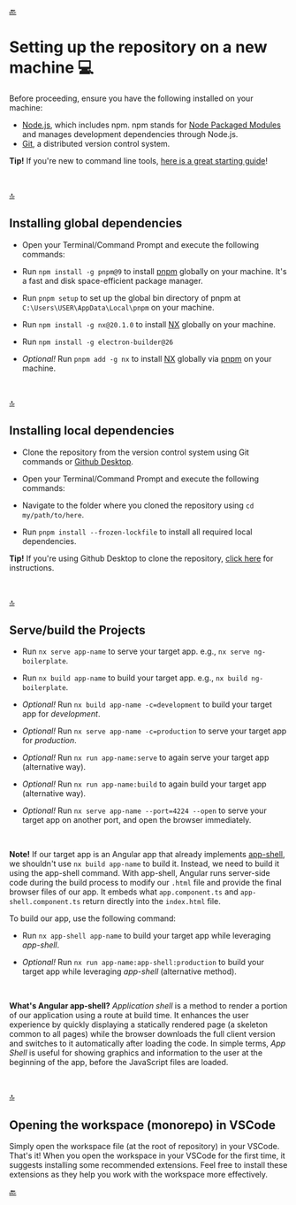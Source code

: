 [🔙](../../README.md#getting-started)

# Setting up the repository on a new machine 💻

Before proceeding, ensure you have the following installed on your machine:

- [Node.js](https://nodejs.org/), which includes npm. npm stands for [Node Packaged Modules](https://www.npmjs.com/) and manages development dependencies through Node.js.
- [Git](https://git-scm.com/), a distributed version control system.

**Tip!** If you're new to command line tools, [here is a great starting guide](http://webdesign.tutsplus.com/series/the-command-line-for-web-design--cms-777)!

&nbsp;

[🔝](#setting-up-the-repository-on-a-new-machine-💻)

## Installing global dependencies

- Open your Terminal/Command Prompt and execute the following commands:

- Run `npm install -g pnpm@9` to install [pnpm](https://pnpm.io/) globally on your machine. It's a fast and disk space-efficient package manager.
- Run `pnpm setup` to set up the global bin directory of pnpm at `C:\Users\USER\AppData\Local\pnpm` on your machine.
- Run `npm install -g nx@20.1.0` to install [NX](https://nx.dev/) globally on your machine.
- Run `npm install -g electron-builder@26`
- _Optional!_ Run `pnpm add -g nx` to install [NX](https://nx.dev/) globally via [pnpm](https://pnpm.io/) on your machine.

&nbsp;

[🔝](#setting-up-the-repository-on-a-new-machine-💻)

## Installing local dependencies

- Clone the repository from the version control system using Git commands or [Github Desktop](https://desktop.github.com/).
- Open your Terminal/Command Prompt and execute the following commands:

- Navigate to the folder where you cloned the repository using `cd my/path/to/here`.
- Run `pnpm install --frozen-lockfile` to install all required local dependencies.

**Tip!** If you're using Github Desktop to clone the repository, [click here](https://github.com/desktop/desktop/blob/development/docs/integrations/bitbucket.md) for instructions.

&nbsp;

[🔝](#setting-up-the-repository-on-a-new-machine-💻)

## Serve/build the Projects

- Run `nx serve app-name` to serve your target app. e.g., `nx serve ng-boilerplate`.

- Run `nx build app-name` to build your target app. e.g., `nx build ng-boilerplate`.

- _Optional!_ Run `nx build app-name -c=development` to build your target app for _development_.

- _Optional!_ Run `nx serve app-name -c=production` to serve your target app for _production_.

- _Optional!_ Run `nx run app-name:serve` to again serve your target app (alternative way).

- _Optional!_ Run `nx run app-name:build` to again build your target app (alternative way).

- _Optional!_ Run `nx serve app-name --port=4224 --open` to serve your target app on another port, and open the browser immediately.

&nbsp;

**Note!** If our target app is an Angular app that already implements [app-shell](https://angular.io/guide/app-shell), we shouldn't use `nx build app-name` to build it. Instead, we need to build it using the app-shell command. With app-shell, Angular runs server-side code during the build process to modify our `.html` file and provide the final browser files of our app. It embeds what `app.component.ts` and `app-shell.component.ts` return directly into the `index.html` file.

To build our app, use the following command:

- Run `nx app-shell app-name` to build your target app while leveraging _app-shell_.

- _Optional!_ Run `nx run app-name:app-shell:production` to build your target app while leveraging _app-shell_ (alternative method).

&nbsp;

**What's Angular app-shell?** _Application shell_ is a method to render a portion of our application using a route at build time. It enhances the user experience by quickly displaying a statically rendered page (a skeleton common to all pages) while the browser downloads the full client version and switches to it automatically after loading the code. In simple terms, _App Shell_ is useful for showing graphics and information to the user at the beginning of the app, before the JavaScript files are loaded.

&nbsp;

[🔝](#setting-up-the-repository-on-a-new-machine-💻)

## Opening the workspace (monorepo) in VSCode

Simply open the workspace file (at the root of repository) in your VSCode. That's it! When you open the workspace in your VSCode for the first time, it suggests installing some recommended extensions. Feel free to install these extensions as they help you work with the workspace more effectively.

[🔙](../../README.md#getting-started)
